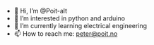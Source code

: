 - 👋 Hi, I’m @Poit-alt
- 👀 I’m interested in python and arduino
- 🌱 I’m currently learning electrical engineering
- 📫 How to reach me: peter@poit.no

<!---
Poit-alt/Poit-alt is a ✨ special ✨ repository because its `README.md` (this file) appears on your GitHub profile.
You can click the Preview link to take a look at your changes.
--->
